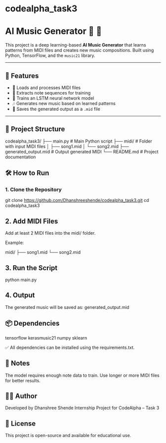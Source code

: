 # codealpha_task3
# AI Music Generator 🎵 🎹

This project is a deep learning-based **AI Music Generator** that learns patterns from MIDI files and creates new music compositions. Built using Python, TensorFlow, and the `music21` library.

---

## 🚀 Features

- 🎼 Loads and processes MIDI files
- 🎹 Extracts note sequences for training
- 🧠 Trains an LSTM neural network model
- 🎶 Generates new music based on learned patterns
- 💾 Saves the generated output as a `.mid` file

---

## 📁 Project Structure

codealpha_task3/
├── main.py # Main Python script
├── midi/ # Folder with input MIDI files
│ ├── song1.mid
│ └── song2.mid
├── generated_output.mid # Output generated MIDI
└── README.md # Project documentation


## 🛠️ How to Run

### 1. Clone the Repository

git clone https://github.com/Dhanshreeshende/codealpha_task3.git
cd codealpha_task3

## 2. Add MIDI Files
Add at least 2 MIDI files into the midi/ folder.

Example:

midi/
├── song1.mid
└── song2.mid

## 3. Run the Script

python main.py

## 4. Output
The generated music will be saved as: generated_output.mid

## 📦 Dependencies
tensorflow
kerasmusic21
numpy
sklearn

✅ All dependencies can be installed using the requirements.txt.

## 📌 Notes
The model requires enough note data to train. Use longer or more MIDI files for better results.


## 👩‍💻 Author
Developed by Dhanshree Shende
Internship Project for CodeAlpha – Task 3

## 📄 License
This project is open-source and available for educational use.
